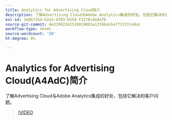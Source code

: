 ```yaml
---
title: Analytics for Advertising Cloud简介
description: 了解Advertising Cloud与Adobe Analytics集成的好处，包括它解决的客户问题。
exl-id: 3e8b735d-62a3-4f03-b259-f3278cde8afb
source-git-commit: 0e31992243519919883a1376b4cbaff1f2fce8ac
workflow-type: tm+mt
source-wordcount: '50'
ht-degree: 0%

---
```


# Analytics for Advertising Cloud(A4AdC)简介

了解Advertising Cloud与Adobe Analytics集成的好处，包括它解决的客户问题。

>[!VIDEO](https://video.tv.adobe.com/v/33491)
